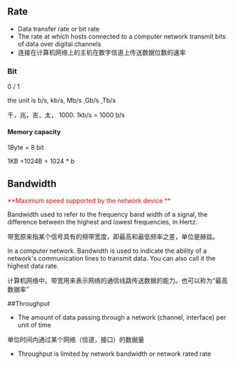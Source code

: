 ## Rate

- Data transfer rate or bit rate
- The rate at which hosts connected to a computer network transmit bits of data over digital channels 
- 连接在计算机网络上的主机在数字信道上传送数据位数的速率

### Bit

 0 / 1 

the unit is b/s, kb/s, Mb/s ,Gb/s ,Tb/s

千，兆，吉，太， 1000.  1kb/s = 1000 b/s

#### Memory capacity

  1Byte = 8 bit

1KB =1024B = 1024 * b

## Bandwidth

<font color='red'>**Maximum speed supported by the network device **</font>

Bandwidth used to refer to the frequency band width of a signal, the difference between the highest and lowest frequencies, in Hertz. 

带宽原来指某个信号具有的频带宽度，即最高和最低频率之差，单位是赫兹。

In a computer network. Bandwidth is used to indicate the ability of a network's communication lines to transmit data. You can also call it the highest data rate. 

计算机网络中。带宽用来表示网络的通信线路传送数据的能力。也可以称为“最高数据率”

##Throughput

- The amount of data passing through a network (channel, interface) per unit of time

单位时间内通过某个网络（信道，接口）的数据量

- Throughput is limited by network bandwidth or network rated rate
